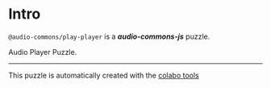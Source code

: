 # Intro

`@audio-commons/play-player` is a ***audio-commons-js*** puzzle.

Audio Player Puzzle.

-----

This puzzle is automatically created with the [colabo tools](https://www.npmjs.com/package/@colabo/cli)